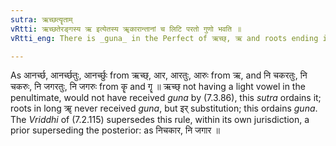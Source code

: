```yaml
---
sutra: ऋच्छत्यॄताम्
vRtti: ऋच्छतेरङ्गस्य ऋ इत्येतस्य ॠकारान्तानां च लिटि परतो गुणो भवति ॥
vRtti_eng: There is _guna_ in the Perfect of ऋच्छ्, ऋ and roots ending in long ॠ.

---
```

As आनर्च्छ, आनर्च्छतुः, आनर्च्छुः from ऋच्छ्, आर, आरतुः, आरुः from ऋ, and नि चकरतुः, नि चकरुः, नि जगरतुः, नि जगरुः from कॄ and गॄ ॥ ऋच्छ् not having a light vowel in the penultimate, would not have received _guna_ by (7.3.86), this _sutra_ ordains it; roots in long ॠ never received _guna_, but इर् substitution; this ordains _guna_. The _Vriddhi_ of (7.2.115) supersedes this rule, within its own jurisdiction, a prior superseding the posterior: as निचकार, नि जगार ॥